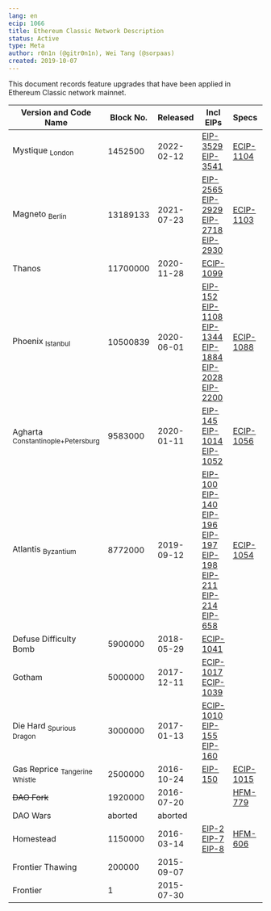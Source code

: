 ```yaml
---
lang: en
ecip: 1066
title: Ethereum Classic Network Description
status: Active
type: Meta
author: r0n1n (@gitr0n1n), Wei Tang (@sorpaas)
created: 2019-10-07
---
```


This document records feature upgrades that have been applied in
Ethereum Classic network mainnet.

| Version and Code Name                        | Block No. | Released   | Incl EIPs                                                                                                                                                                                                                                                                                                                                                                                                                                                                        | Specs                                               | Blog | 
|----------------------------------------------|-----------|------------|----------------------------------------------------------------------------------------------------------------------------------------------------------------------------------------------------------------------------------------------------------------------------------------------------------------------------------------------------------------------------------------------------------------------------------------------------------------------------------|-----------------------------------------------------------------------------------------------------------------------------------------------------------------------------------------------------------------------------------------------------------------------------------------------------------------------------------------------------------------------------------------------------------------------------------------------------------------------------------|----------------------------------------------------------------|  
| Mystique <sub>London</sub>                   | 1452500   | 2022-02-12 | [EIP-3529](https://eips.ethereum.org/EIPS/eip-3529) <br/> [EIP-3541](https://eips.ethereum.org/EIPS/eip-3541)                                                                                                                                                                                                                                                                                                                                                                    | [ECIP-1104](https://ecips.ethereumclassic.org/ECIPs/ecip-1104) |                                                   |  |
| Magneto <sub>Berlin</sub>                    | 13189133  | 2021-07-23 | [EIP-2565](https://eips.ethereum.org/EIPS/eip-2565) <br/> [EIP-2929](https://eips.ethereum.org/EIPS/eip-2929) <br/> [EIP-2718](https://eips.ethereum.org/EIPS/eip-2718) <br/> [EIP-2930](https://eips.ethereum.org/EIPS/eip-2930)                                                                                                                                                                                                                                                | [ECIP-1103](https://ecips.ethereumclassic.org/ECIPs/ecip-1103) |                                                   |  |
| Thanos                                       | 11700000  | 2020-11-28 | [ECIP-1099](https://ecips.ethereumclassic.org/ECIPs/ecip-1099)                                                                                                                                                                                                                                                                                                                                                                                                                   |                                                                |                                                   |  |
| Phoenix <sub>Istanbul</sub>                  | 10500839  | 2020-06-01 | [EIP-152](https://eips.ethereum.org/EIPS/eip-152) <br/> [EIP-1108](https://eips.ethereum.org/EIPS/eip-1108) <br/> [EIP-1344](https://eips.ethereum.org/EIPS/eip-1344) <br/> [EIP-1884](https://eips.ethereum.org/EIPS/eip-1884) <br/> [EIP-2028](https://eips.ethereum.org/EIPS/eip-2028) <br/> [EIP-2200](https://eips.ethereum.org/EIPS/eip-2200)                                                                                                                              | [ECIP-1088](https://ecips.ethereumclassic.org/ECIPs/ecip-1088) |                                                   |  |
| Agharta <sub>Constantinople+Petersburg</sub> | 9583000   | 2020-01-11 | [EIP-145](https://eips.ethereum.org/EIPS/eip-145) <br/> [EIP-1014](https://eips.ethereum.org/EIPS/eip-1014) <br/> [EIP-1052](https://eips.ethereum.org/EIPS/eip-1052)                                                                                                                                                                                                                                                                                                            | [ECIP-1056](https://ecips.ethereumclassic.org/ECIPs/ecip-1056) |                                                   |  |
| Atlantis <sub>Byzantium</sub>                | 8772000   | 2019-09-12 | [EIP-100](https://eips.ethereum.org/EIPS/eip-100) <br/> [EIP-140](https://eips.ethereum.org/EIPS/eip-140) <br/> [EIP-196](https://eips.ethereum.org/EIPS/eip-196) <br/> [EIP-197](https://eips.ethereum.org/EIPS/eip-197) <br/> [EIP-198](https://eips.ethereum.org/EIPS/eip-198) <br/> [EIP-211](https://eips.ethereum.org/EIPS/eip-211) <br/> [EIP-214](https://eips.ethereum.org/EIPS/eip-214) <br/> [EIP-658](https://eips.ethereum.org/EIPS/eip-658) | [ECIP-1054](https://ecips.ethereumclassic.org/ECIPs/ecip-1054) |  |
| Defuse Difficulty Bomb                       | 5900000   | 2018-05-29 | [ECIP-1041](https://ecips.ethereumclassic.org/ECIPs/ecip-1041)                                                                                                                                                                                                                                                                                                                                                                                                                   |                                                                |  |
| Gotham                                       | 5000000   | 2017-12-11 | [ECIP-1017](https://ecips.ethereumclassic.org/ECIPs/ecip-1017) <br> [ECIP-1039](https://ecips.ethereumclassic.org/ECIPs/ecip-1039)                                                                                                                                                                                                                                                                                                                                               |                                                                |  |
| Die Hard <sub>Spurious Dragon</sub>          | 3000000   | 2017-01-13 | [ECIP-1010](https://ecips.ethereumclassic.org/ECIPs/ecip-1010) <br> [EIP-155](https://eips.ethereum.org/EIPS/eip-155) <br/> [EIP-160](https://eips.ethereum.org/EIPS/eip-160)                                                                                                                                                                                                                                                                                                    |                                                                |  |
| Gas Reprice <sub>Tangerine Whistle</sub>     | 2500000   | 2016-10-24 | [EIP-150](https://eips.ethereum.org/EIPS/eip-150)                                                                                                                                                                                                                                                                                                                                                                                                                                | [ECIP-1015](https://ecips.ethereumclassic.org/ECIPs/ecip-1015) | |
| ~~DAO Fork~~                                 | 1920000   | 2016-07-20 |                                                                                                                                                                                                                                                                                                                                                                                                                                                                                  | [HFM-779](https://eips.ethereum.org/EIPS/eip-779)              | [Blog](https://blog.ethereum.org/2016/07/15/to-fork-or-not-to-fork/) |
| DAO Wars                                     | aborted   | aborted    |                                                                                                                                                                                                                                                                                                                                                                                                                                                                                  |                                                                | [Blog](https://blog.ethereum.org/2016/06/24/dao-wars-youre-voice-soft-fork-dilemma/) |
| Homestead                                    | 1150000   | 2016-03-14 | [EIP-2](https://eips.ethereum.org/EIPS/eip-2) <br/> [EIP-7](https://eips.ethereum.org/EIPS/eip-7) <br/> [EIP-8](https://eips.ethereum.org/EIPS/eip-8)                                                                                                                                                                                                                                                                                                                            | [HFM-606](https://eips.ethereum.org/EIPS/eip-606)              | [Blog](https://blog.ethereum.org/2016/02/29/homestead-release/) |
| Frontier Thawing                             | 200000    | 2015-09-07 |                                                                                                                                                                                                                                                                                                                                                                                                                                                                                  |                                                                | [Blog](https://blog.ethereum.org/2015/08/04/the-thawing-frontier/) |
| Frontier                                     | 1         | 2015-07-30 |                                                                                                                                                                                                                                                                                                                                                                                                                                                                                  |                                                                | [Blog](https://blog.ethereum.org/2015/07/22/frontier-is-coming-what-to-expect-and-how-to-prepare/) |
